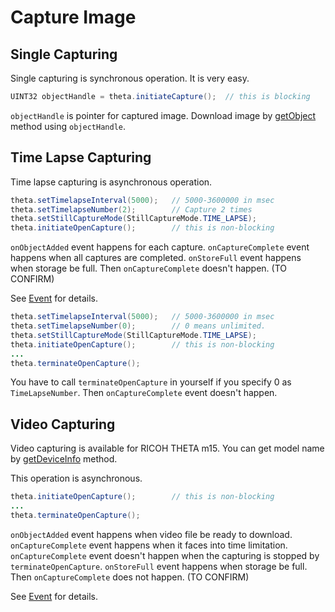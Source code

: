# Capture Image

## Single Capturing

Single capturing is synchronous operation. It is very easy.

```java
UINT32 objectHandle = theta.initiateCapture();  // this is blocking
```

`objectHandle` is pointer for captured image.
Download image by [getObject](object.md) method using `objectHandle`.

## Time Lapse Capturing

Time lapse capturing is asynchronous operation.

```java
theta.setTimelapseInterval(5000);   // 5000-3600000 in msec
theta.setTimelapseNumber(2);        // Capture 2 times
theta.setStillCaptureMode(StillCaptureMode.TIME_LAPSE);
theta.initiateOpenCapture();        // this is non-blocking
```

`onObjectAdded` event happens for each capture.
`onCaptureComplete` event happens when all captures are completed.
`onStoreFull` event happens when storage be full. Then `onCaptureComplete` doesn't happen. (TO CONFIRM)

See [Event](event.md) for details.

```java
theta.setTimelapseInterval(5000);   // 5000-3600000 in msec
theta.setTimelapseNumber(0);        // 0 means unlimited.
theta.setStillCaptureMode(StillCaptureMode.TIME_LAPSE);
theta.initiateOpenCapture();        // this is non-blocking
...
theta.terminateOpenCapture();
```

You have to call `terminateOpenCapture` in yourself if you specify 0 as `TimeLapseNumber`.
Then `onCaptureComplete` event doesn't happen.

## Video Capturing

Video capturing is available for RICOH THETA m15.
You can get model name by [getDeviceInfo](property.md#) method.

This operation is asynchronous.

```java
theta.initiateOpenCapture();        // this is non-blocking
...
theta.terminateOpenCapture();
```

`onObjectAdded` event happens when video file be ready to download.
`onCaptureComplete` event happens when it faces into time limitation.
`onCaptureComplete` event doesn't happen when the capturing is stopped by `terminateOpenCapture`.
`onStoreFull` event happens when storage be full. Then `onCaptureComplete` does not happen. (TO CONFIRM)

See [Event](event.md) for details.
